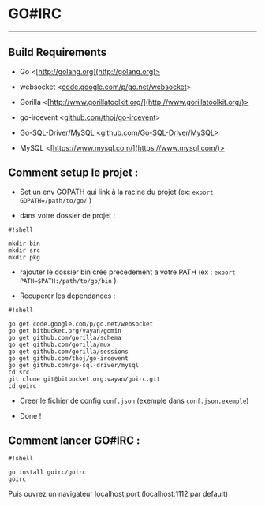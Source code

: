 # GO#IRC

- - -

## Build Requirements

* Go                     <[http://golang.org](http://golang.org)>
* websocket              <[code.google.com/p/go.net/websocket](code.google.com/p/go.net/websocket)>
* Gorilla                <[http://www.gorillatoolkit.org/](http://www.gorillatoolkit.org/)>
* go-ircevent            <[github.com/thoj/go-ircevent](github.com/thoj/go-ircevent)>
* Go-SQL-Driver/MySQL    <[github.com/Go-SQL-Driver/MySQL](github.com/Go-SQL-Driver/MySQL)>

* MySQL                  <[https://www.mysql.com/](https://www.mysql.com/)>


## Comment setup le projet :

* Set un env GOPATH qui link à la racine du projet
 (ex: `export GOPATH=/path/to/go/` )

* dans votre dossier de projet :

```
#!shell

mkdir bin
mkdir src
mkdir pkg
```

* rajouter le dossier bin crée precedement a votre PATH
 (ex : `export PATH=$PATH:/path/to/go/bin` )

* Recuperer les dependances :

```
#!shell

go get code.google.com/p/go.net/websocket
go get bitbucket.org/vayan/gomin
go get github.com/gorilla/schema
go get github.com/gorilla/mux
go get github.com/gorilla/sessions
go get github.com/thoj/go-ircevent
go get github.com/go-sql-driver/mysql
cd src
git clone git@bitbucket.org:vayan/goirc.git
cd goirc
```

* Creer le fichier de config `conf.json` (exemple dans `conf.json.exemple`)

* Done !

## Comment lancer GO#IRC :

```
#!shell

go install goirc/goirc
goirc
```

Puis ouvrez un navigateur localhost:port (localhost:1112 par default)
